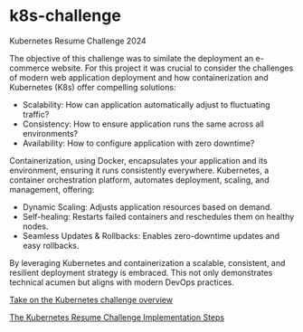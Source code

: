 # k8s-challenge
Kubernetes Resume Challenge 2024

The objective of this challenge was to similate the deployment an e-commerce website. For this project it was crucial to consider the challenges of modern web application deployment and how containerization and Kubernetes (K8s) offer compelling solutions:

- Scalability: How can application automatically adjust to fluctuating traffic?
- Consistency: How to ensure application runs the same across all environments?
- Availability: How to configure application with zero downtime?

Containerization, using Docker, encapsulates your application and its environment, ensuring it runs consistently everywhere. Kubernetes, a container orchestration platform, automates deployment, scaling, and management, offering:

- Dynamic Scaling: Adjusts application resources based on demand.
- Self-healing: Restarts failed containers and reschedules them on healthy nodes.
- Seamless Updates & Rollbacks: Enables zero-downtime updates and easy rollbacks.

By leveraging Kubernetes and containerization a scalable, consistent, and resilient deployment strategy is embraced. This not only demonstrates technical acumen but aligns with modern DevOps practices.

[Take on the Kubernetes challenge overview](https://cloudresumechallenge.dev/blog/take-on-the-kubernetes-resume-challenge-march-2024/)

[The Kubernetes Resume Challenge Implementation Steps](https://cloudresumechallenge.dev/docs/extensions/kubernetes-challenge/)
